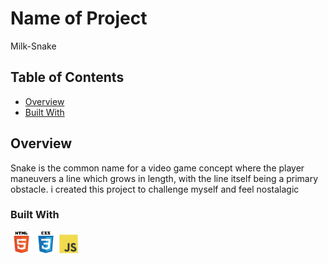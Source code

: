 # Name of Project
  Milk-Snake
## Table of Contents

- [Overview](#overview)
- [Built With](#built-with)

## Overview

Snake is the common name for a video game concept where the player maneuvers a line which grows in length, with the line itself being a primary obstacle.
i created this project to challenge myself and feel nostalagic

### Built With

<img src="https://raw.githubusercontent.com/devicons/devicon/master/icons/html5/html5-original-wordmark.svg" alt="html5" width="35" height="35"/> <img src="https://raw.githubusercontent.com/devicons/devicon/master/icons/css3/css3-original-wordmark.svg" alt="css3" width="35" height="35"/> <img src="https://raw.githubusercontent.com/devicons/devicon/master/icons/javascript/javascript-original.svg" alt="javascript" width="30" height="30"/> 

